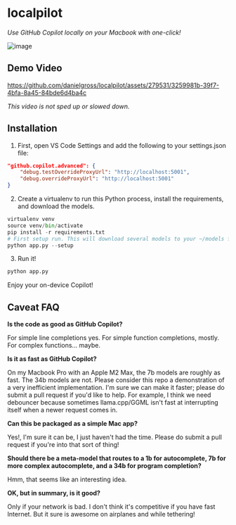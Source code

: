# localpilot
_Use GitHub Copilot locally on your Macbook with one-click!_

![image](https://github.com/danielgross/localpilot/assets/279531/521d0613-7423-4839-a5e8-42098cd65a5e)

## Demo Video


https://github.com/danielgross/localpilot/assets/279531/3259981b-39f7-4bfa-8a45-84bde6d4ba4c



_This video is not sped up or slowed down._

## Installation 
1. First, open VS Code Settings and add the following to your settings.json file: 
```json
"github.copilot.advanced": {
    "debug.testOverrideProxyUrl": "http://localhost:5001",
    "debug.overrideProxyUrl": "http://localhost:5001"
}
```

2. Create a virtualenv to run this Python process, install the requirements, and download the models. 
```python
virtualenv venv
source venv/bin/activate
pip install -r requirements.txt
# First setup run. This will download several models to your ~/models folder.
python app.py --setup 
``` 

3. Run it! 
```python
python app.py
```

Enjoy your on-device Copilot! 

## Caveat FAQ

**Is the code as good as GitHub Copilot?** 

For simple line completions yes. For simple function completions, mostly. For complex functions... maybe. 

**Is it as fast as GitHub Copilot?**

On my Macbook Pro with an Apple M2 Max, the 7b models are roughly as fast. The 34b models are not. Please consider this repo a demonstration of a very inefficient implementation. I'm sure we can make it faster; please do submit a pull request if you'd like to help. For example, I think we need debouncer because sometimes llama.cpp/GGML isn't fast at interrupting itself when a newer request comes in.

**Can this be packaged as a simple Mac app?**

Yes!, I'm sure it can be, I just haven't had the time. Please do submit a pull request if you're into that sort of thing!

**Should there be a meta-model that routes to a 1b for autocomplete, 7b for more complex autocomplete, and a 34b for program completion?**

Hmm, that seems like an interesting idea.

**OK, but in summary, is it good?** 

Only if your network is bad. I don't think it's competitive if you have fast Internet. But it sure is awesome on airplanes and while tethering!


